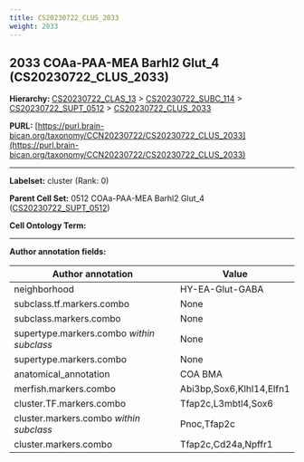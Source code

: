 ```yaml
---
title: CS20230722_CLUS_2033
weight: 2033
---
```

## 2033 COAa-PAA-MEA Barhl2 Glut_4 (CS20230722_CLUS_2033)
<b>Hierarchy: </b>
[CS20230722_CLAS_13](../CS20230722_CLAS_13) >
[CS20230722_SUBC_114](../CS20230722_SUBC_114) >
[CS20230722_SUPT_0512](../CS20230722_SUPT_0512) >
[CS20230722_CLUS_2033](../CS20230722_CLUS_2033)

**PURL:** [https://purl.brain-bican.org/taxonomy/CCN20230722/CS20230722_CLUS_2033](https://purl.brain-bican.org/taxonomy/CCN20230722/CS20230722_CLUS_2033)

---


**Labelset:** cluster (Rank: 0)

**Parent Cell Set:** 0512 COAa-PAA-MEA Barhl2 Glut_4 ([CS20230722_SUPT_0512](../CS20230722_SUPT_0512))



**Cell Ontology Term:** 

[MARKER GENES.]: #


---

[TRANSFERRED ANNOTATIONS.]: #


[AUTHOR ANNOTATION FIELDS.]: #


**Author annotation fields:**

| Author annotation | Value |
|-------------------|-------|
|neighborhood|HY-EA-Glut-GABA|
|subclass.tf.markers.combo|None|
|subclass.markers.combo|None|
|supertype.markers.combo _within subclass_|None|
|supertype.markers.combo|None|
|anatomical_annotation|COA BMA|
|merfish.markers.combo|Abi3bp,Sox6,Klhl14,Elfn1|
|cluster.TF.markers.combo|Tfap2c,L3mbtl4,Sox6|
|cluster.markers.combo _within subclass_|Pnoc,Tfap2c|
|cluster.markers.combo|Tfap2c,Cd24a,Npffr1|
